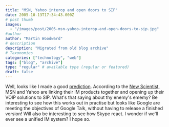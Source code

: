 ```yaml
---
title: "MSN, Yahoo interop and open doors to SIP"
date: 2005-10-13T17:34:43.000Z
# post thumb
images:
  - "/images/post/2005-msn-yahoo-interop-and-open-doors-to-sip.jpg"
#author
author: "Martin Woodward"
# description
description: "Migrated from old blog archive"
# Taxonomies
categories: ["technology", "web"]
tags: ["blog", "archive"]
type: "regular" # available type (regular or featured)
draft: false
---
```

Well, looks like I made a good [prediction](http://www.woodwardweb.com/technology/000131.html).  According to the [New Scientist](http://www.newscientist.com/article.ns?id=dn8152), MSN and Yahoo are linking their IM products together and opening up their VOIP solutions to SIP.  What's that saying about thy enemy's ememy?  Be interesting to see how this works out in practise but looks like Google are meeting the objectives of Google Talk, without having to release a finished version!  Will also be interesting to see how Skype react.  I wonder if we'll ever see a unified IM system?  I hope so.